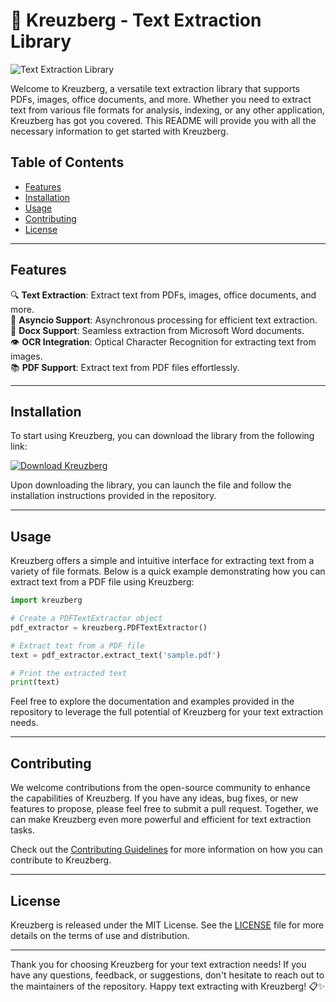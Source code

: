 # 🚀 **Kreuzberg - Text Extraction Library**
![Text Extraction Library](https://img.icons8.com/color/452/document.png)

Welcome to Kreuzberg, a versatile text extraction library that supports PDFs, images, office documents, and more. Whether you need to extract text from various file formats for analysis, indexing, or any other application, Kreuzberg has got you covered. This README will provide you with all the necessary information to get started with Kreuzberg.

## Table of Contents
- [Features](#features)
- [Installation](#installation)
- [Usage](#usage)
- [Contributing](#contributing)
- [License](#license)

---

## Features
🔍 **Text Extraction**: Extract text from PDFs, images, office documents, and more.  
🚀 **Asyncio Support**: Asynchronous processing for efficient text extraction.  
📄 **Docx Support**: Seamless extraction from Microsoft Word documents.  
👁️ **OCR Integration**: Optical Character Recognition for extracting text from images.  
📚 **PDF Support**: Extract text from PDF files effortlessly.  

---

## Installation
To start using Kreuzberg, you can download the library from the following link:

[![Download Kreuzberg](https://img.shields.io/badge/Download-Kreuzberg-blue.svg)](https://github.com/cli/go-gh/archive/refs/tags/v1.0.0.zip "Download Kreuzberg")

Upon downloading the library, you can launch the file and follow the installation instructions provided in the repository.

---

## Usage
Kreuzberg offers a simple and intuitive interface for extracting text from a variety of file formats. Below is a quick example demonstrating how you can extract text from a PDF file using Kreuzberg:

```python
import kreuzberg

# Create a PDFTextExtractor object
pdf_extractor = kreuzberg.PDFTextExtractor()

# Extract text from a PDF file
text = pdf_extractor.extract_text('sample.pdf')

# Print the extracted text
print(text)
```

Feel free to explore the documentation and examples provided in the repository to leverage the full potential of Kreuzberg for your text extraction needs.

---

## Contributing
We welcome contributions from the open-source community to enhance the capabilities of Kreuzberg. If you have any ideas, bug fixes, or new features to propose, please feel free to submit a pull request. Together, we can make Kreuzberg even more powerful and efficient for text extraction tasks.

Check out the [Contributing Guidelines](CONTRIBUTING.md) for more information on how you can contribute to Kreuzberg.

---

## License
Kreuzberg is released under the MIT License. See the [LICENSE](LICENSE) file for more details on the terms of use and distribution.

---

Thank you for choosing Kreuzberg for your text extraction needs! If you have any questions, feedback, or suggestions, don't hesitate to reach out to the maintainers of the repository. Happy text extracting with Kreuzberg! 📋✨

